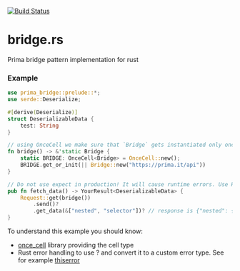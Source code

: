 [![Build Status](https://drone-1.prima.it/api/badges/primait/bridge.rs/status.svg)](https://drone-1.prima.it/primait/bridge.rs)

# bridge.rs
Prima bridge pattern implementation for rust

### Example


```rust
use prima_bridge::prelude::*;
use serde::Deserialize;

#[derive(Deserialize)]
struct DeserializableData {
    test: String
}

// using OnceCell we make sure that `Bridge` gets instantiated only once
fn bridge() -> &'static Bridge {
    static BRIDGE: OnceCell<Bridge> = OnceCell::new();
    BRIDGE.get_or_init(|| Bridge::new("https://prima.it/api"))
}

// Do not use expect in production! It will cause runtime errors. Use Result.
pub fn fetch_data() -> YourResult<DeserializableData> {
    Request::get(bridge())
        .send()?
        .get_data(&["nested", "selector"])? // response is {"nested": {"selector": {"data": "test"}}}
}           
```

To understand this example you should know:
 - [once_cell](https://crates.io/crates/once_cell) library providing the cell type
 - Rust error handling to use ? and convert it to a custom error type. See for example [thiserror](https://crates.io/crates/thiserror)
